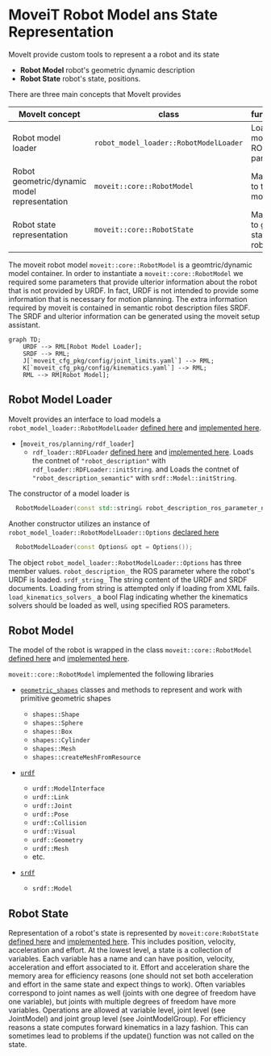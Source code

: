 # MoveiT Robot Model ans State Representation

MoveIt provide custom tools to represent a a robot and its state

- **Robot Model** robot's geometric dynamic description
- **Robot State** robot's state, positions.

There are three main concepts that MoveIt provides

| MoveIt concept | class | functionalities |
| ------- | ----- | --------------- |
| Robot model loader| `robot_model_loader::RobotModelLoader` | Load the robot model from ROS parameters |
| Robot geometric/dynamic model representation | `moveit::core::RobotModel` | Main interface to the robot model |
| Robot state representation | `moveit::core::RobotState` | Main interface to get the state of the robot |


The moveit robot model `moveit::core::RobotModel` is a geomtric/dynamic model container. 
In order to instantiate a `moveit::core::RobotModel` we required some parameters that provide ulterior information about the robot that is not provided by URDF. 
In fact, URDF is not intended to provide some information that is necessary for motion planning.
The extra information required by moveit is contained in semantic robot description files SRDF.
The SRDF and ulterior information can be generated using the moveit setup assistant.


```mermaid
graph TD;
    URDF --> RML[Robot Model Loader];
    SRDF --> RML;
    J[`moveit_cfg_pkg/config/joint_limits.yaml`] --> RML;
    K[`moveit_cfg_pkg/config/kinematics.yaml`] --> RML;
    RML --> RM[Robot Model];
```
## Robot Model Loader

MoveIt provides an interface to load models a `robot_model_loader::RobotModelLoader` [defined here](https://github.com/ros-planning/moveit/blob/802e596a2283b64f4582d802c5f79e1f3d57def0/moveit_ros/planning/robot_model_loader/include/moveit/robot_model_loader/robot_model_loader.h) and [implemented here](https://github.com/ros-planning/moveit/blob/7ad2bc7b86dad08061d98668ba34feba54bb05cc/moveit_ros/planning/robot_model_loader/src/robot_model_loader.cpp).

- [`moveit_ros/planning/rdf_loader`]
    - `rdf_loader::RDFLoader` [defined here](https://github.com/ros-planning/moveit/blob/802e596a2283b64f4582d802c5f79e1f3d57def0/moveit_ros/planning/rdf_loader/include/moveit/rdf_loader/rdf_loader.h) and [implemented here](https://github.com/ros-planning/moveit/blob/cb5945b69f4dfbd1e5819a2b7bee3e256aee766c/moveit_ros/planning/rdf_loader/src/rdf_loader.cpp). Loads the contnet of `"robot_description"` with `rdf_loader::RDFLoader::initString`. and Loads the contnet of `"robot_description_semantic"` with `srdf::Model::initString`.
    
The constructor of a model loader is
```C++
  RobotModelLoader(const std::string& robot_description_ros_parameter_name, bool load_kinematics_solvers = true);
```

Another constructor utilizes an instance of `robot_model_loader::RobotModelLoader::Options` [declared here](https://github.com/ros-planning/moveit/blob/802e596a2283b64f4582d802c5f79e1f3d57def0/moveit_ros/planning/robot_model_loader/include/moveit/robot_model_loader/robot_model_loader.h#L53)
```C++
  RobotModelLoader(const Options& opt = Options());
```

The object `robot_model_loader::RobotModelLoader::Options` has three member values. `robot_description_` the ROS parameter where the robot's URDF is loaded. 
`srdf_string_` The string content of the URDF and SRDF documents. Loading from string is attempted only if loading from XML fails.
`load_kinematics_solvers_` a bool Flag indicating whether the kinematics solvers should be loaded as well, using specified ROS parameters.

## Robot Model

The model of the robot is wrapped in the class `moveit::core::RobotModel` [defined here](https://github.com/ros-planning/moveit/blob/a29a30caaecbd130d85056d959d4eb1c30d4088f/moveit_core/robot_model/include/moveit/robot_model/robot_model.h) and [implemented here](https://github.com/ros-planning/moveit/blob/a29a30caaecbd130d85056d959d4eb1c30d4088f/moveit_core/robot_model/src/robot_model.cpp).

`moveit::core::RobotModel` implemented the following libraries

- [`geometric_shapes`](http://wiki.ros.org/geometric_shapes) classes and methods to represent and work with primitive geometric shapes
    - `shapes::Shape`
    - `shapes::Sphere`
    - `shapes::Box`
    - `shapes::Cylinder`
    - `shapes::Mesh`
    - `shapes::createMeshFromResource`
- [`urdf`](http://wiki.ros.org/urdf)
    - `urdf::ModelInterface`
    - `urdf::Link`
    - `urdf::Joint`
    - `urdf::Pose`
    - `urdf::Collision`
    - `urdf::Visual`
    - `urdf::Geometry`
    - `urdf::Mesh`
    - etc.

- [`srdf`](https://wiki.ros.org/srdf)
    - `srdf::Model`


## Robot State

Representation of a robot's state is represented by `moveit:core:RobotState` [defined here](https://github.com/ros-planning/moveit/blob/a29a30caaecbd130d85056d959d4eb1c30d4088f/moveit_core/robot_state/include/moveit/robot_state/robot_state.h) and [implemented here](https://github.com/ros-planning/moveit/blob/a29a30caaecbd130d85056d959d4eb1c30d4088f/moveit_core/robot_state/src/robot_state.cpp).
This includes position, velocity, acceleration and effort.
At the lowest level, a state is a collection of variables.
Each variable has a name and can have position, velocity, acceleration and effort associated to it.
Effort and acceleration share the memory area for efficiency reasons (one should not set both acceleration and effort in the same state and expect things to work).
Often variables correspond to joint names as well (joints with one degree of freedom have one variable), but joints with multiple degrees of freedom have more variables.
Operations are allowed at variable level, joint level (see JointModel) and joint group level (see JointModelGroup).
For efficiency reasons a state computes forward kinematics in a lazy fashion.
This can sometimes lead to problems if the update() function was not called on the state.
